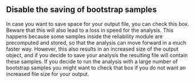 
## Disable the saving of bootstrap samples
In case you want to save space for your output file, you can check this box. Beware that this will also lead to a loss in speed for the analysis. This happens because some samples inside the reliability module are precomputed and stored, so that the analysis can move forward in a much faster way. However, this also results in an increased size of the output object, and if you decide to save your analysis the resulting file will contain these samples. If you decide to run the analysis with a large number of bootstrap samples you might want to check that box if you do not want an increased file size for your output. 
